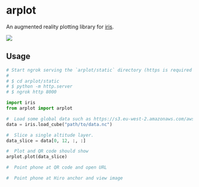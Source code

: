 # arplot

An augmented reality plotting library for [iris](https://scitools-iris.readthedocs.io/en/stable/).

![](https://i.imgur.com/XBFZp7X.gifv)

## Usage

```python
# Start ngrok serving the `arplot/static` directory (https is required for camera perms on mobile)
#
# $ cd arplot/static
# $ python -m http.server
# $ ngrok http 8000

import iris
from arplot import arplot

#  Load some global data such as https://s3.eu-west-2.amazonaws.com/aws-earth-mo-examples/cafef7005477edb001aa7dc50eab78c5ef89d420.nc
data = iris.load_cube("path/to/data.nc")

#  Slice a single altitude layer.
data_slice = data[0, 12, :, :]

#  Plot and QR code should show
arplot.plot(data_slice)

#  Point phone at QR code and open URL

#  Point phone at Hiro anchor and view image
```
